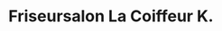 ---
title: "Friseursalon La Coiffeur K."
url: /illertissen/friseursalon-la-coiffeur-k/
shop: Friseur
---